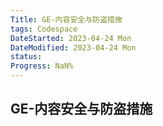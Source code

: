 ```yaml
---
Title: GE-内容安全与防盗措施
tags: Codespace
DateStarted: 2023-04-24 Mon
DateModified: 2023-04-24 Mon
status:
Progress: NaN%
---
```


## GE-内容安全与防盗措施
